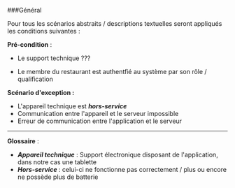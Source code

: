 



###Général

Pour tous les scénarios abstraits / descriptions textuelles seront appliqués les conditions suivantes :

**Pré-condition** :

- Le support technique ???

- Le membre du restaurant est authentfié au système par son rôle / qualification

**Scénario d'exception :**

- L'appareil technique est ***hors-service***
- Communication entre l'appareil et le serveur impossible
- Erreur de communication entre l'application et le serveur

------

**Glossaire** :

- ***Appareil technique*** : Support électronique disposant de l'application, dans notre cas une tablette
- ***Hors-service*** : celui-ci ne fonctionne pas correctement / plus ou encore ne possède plus de batterie

